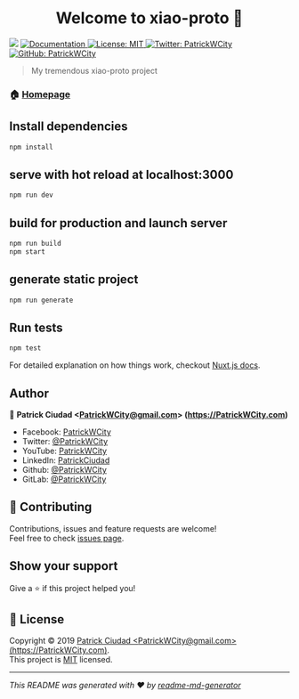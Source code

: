 <h1 align="center">Welcome to xiao-proto 👋</h1>
<p>
  <img src="https://img.shields.io/badge/version-1.0.0-blue.svg?cacheSeconds=2592000" />
  <a href="https://nuxtjs.org/guide">
    <img alt="Documentation" src="https://img.shields.io/badge/documentation-yes-brightgreen.svg" target="_blank" />
  </a>
  <a href="https://github.com/PatrickWCity/xiao-proto/blob/master/LICENSE">
    <img alt="License: MIT" src="https://img.shields.io/badge/License-MIT-yellow.svg" target="_blank" />
  </a>
  <a href="https://twitter.com/PatrickWCity">
    <img alt="Twitter: PatrickWCity" src="https://img.shields.io/twitter/follow/PatrickWCity.svg?style=social" target="_blank" />
  </a>
  <a href="https://github.com/PatrickWCity">
    <img alt="GitHub: PatrickWCity" src="https://img.shields.io/github/followers/PatrickWCity.svg?style=social" target="_blank" />
  </a>
</p>

> My tremendous xiao-proto project

### 🏠 [Homepage](https://xiao-proto.herokuapp.com)

## Install dependencies

```sh
npm install
```

## serve with hot reload at localhost:3000

```sh
npm run dev
```

## build for production and launch server

```sh
npm run build
npm start
```
## generate static project

```sh
npm run generate
```

## Run tests

```sh
npm test
```

For detailed explanation on how things work, checkout [Nuxt.js docs](https://nuxtjs.org).

## Author

👤 **Patrick Ciudad &lt;PatrickWCity@gmail.com&gt; (https://PatrickWCity.com)**

* Facebook: [PatrickWCity](https://www.facebook.com/PatrickWCity)
* Twitter: [@PatrickWCity](https://twitter.com/PatrickWCity)
* YouTube: [PatrickWCity](https://www.youtube.com/PatrickWCity)
* LinkedIn: [PatrickCiudad](https://www.linkedin.com/in/PatrickCiudad)
* Github: [@PatrickWCity](https://github.com/PatrickWCity)
* GitLab: [@PatrickWCity](https://gitlab.com/PatrickWCity)

## 🤝 Contributing

Contributions, issues and feature requests are welcome!<br />Feel free to check [issues page](https://github.com/PatrickWCity/xiao-proto/issues).

## Show your support

Give a ⭐️ if this project helped you!

## 📝 License

Copyright © 2019 [Patrick Ciudad &lt;PatrickWCity@gmail.com&gt; (https://PatrickWCity.com)](https://github.com/PatrickWCity).<br />
This project is [MIT](https://github.com/PatrickWCity/xiao-proto/blob/master/LICENSE) licensed.

***
_This README was generated with ❤️ by [readme-md-generator](https://github.com/kefranabg/readme-md-generator)_
